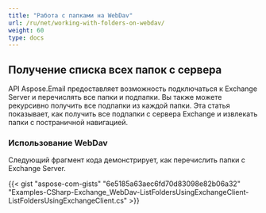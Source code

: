 ```yaml
---
title: "Работа с папками на WebDav"
url: /ru/net/working-with-folders-on-webdav/
weight: 60
type: docs
---
```



## **Получение списка всех папок с сервера**
API Aspose.Email предоставляет возможность подключаться к Exchange Server и перечислять все папки и подпапки. Вы также можете рекурсивно получить все подпапки из каждой папки. Эта статья показывает, как получить все подпапки с сервера Exchange и извлекать папки с постраничной навигацией.
### **Использование WebDav**
Следующий фрагмент кода демонстрирует, как перечислить папки с Exchange Server.

{{< gist "aspose-com-gists" "6e5185a63aec6fd70d83098e82b06a32" "Examples-CSharp-Exchange_WebDav-ListFoldersUsingExchangeClient-ListFoldersUsingExchangeClient.cs" >}}